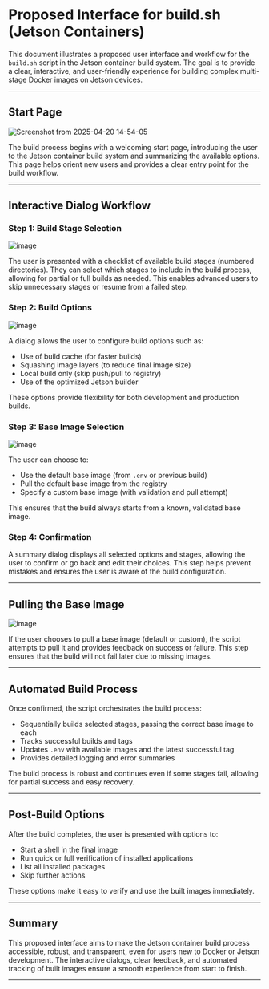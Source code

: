 # Proposed Interface for build.sh (Jetson Containers)

This document illustrates a proposed user interface and workflow for the `build.sh` script in the Jetson container build system. The goal is to provide a clear, interactive, and user-friendly experience for building complex multi-stage Docker images on Jetson devices.

---

## Start Page

![Screenshot from 2025-04-20 14-54-05](https://github.com/user-attachments/assets/aa9080d3-a6c9-441b-9a7f-44649ad5d3f8)

The build process begins with a welcoming start page, introducing the user to the Jetson container build system and summarizing the available options. This page helps orient new users and provides a clear entry point for the build workflow.

---

## Interactive Dialog Workflow

### Step 1: Build Stage Selection

![image](https://github.com/user-attachments/assets/af3765f6-3d56-4f9a-9b89-9f4f610377b9)

The user is presented with a checklist of available build stages (numbered directories). They can select which stages to include in the build process, allowing for partial or full builds as needed. This enables advanced users to skip unnecessary stages or resume from a failed step.

### Step 2: Build Options

![image](https://github.com/user-attachments/assets/9609709d-f49e-45cd-b027-895c1c7c83f4)

A dialog allows the user to configure build options such as:
- Use of build cache (for faster builds)
- Squashing image layers (to reduce final image size)
- Local build only (skip push/pull to registry)
- Use of the optimized Jetson builder

These options provide flexibility for both development and production builds.

### Step 3: Base Image Selection

![image](https://github.com/user-attachments/assets/44a9b88b-143a-40c4-ae2b-cd7d1a302525)

The user can choose to:
- Use the default base image (from `.env` or previous build)
- Pull the default base image from the registry
- Specify a custom base image (with validation and pull attempt)

This ensures that the build always starts from a known, validated base image.

### Step 4: Confirmation

A summary dialog displays all selected options and stages, allowing the user to confirm or go back and edit their choices. This step helps prevent mistakes and ensures the user is aware of the build configuration.

---

## Pulling the Base Image

![image](https://github.com/user-attachments/assets/55af5c86-222f-415d-aea8-b090dd4d9833)

If the user chooses to pull a base image (default or custom), the script attempts to pull it and provides feedback on success or failure. This step ensures that the build will not fail later due to missing images.

---

## Automated Build Process

Once confirmed, the script orchestrates the build process:
- Sequentially builds selected stages, passing the correct base image to each
- Tracks successful builds and tags
- Updates `.env` with available images and the latest successful tag
- Provides detailed logging and error summaries

The build process is robust and continues even if some stages fail, allowing for partial success and easy recovery.

---

## Post-Build Options

After the build completes, the user is presented with options to:
- Start a shell in the final image
- Run quick or full verification of installed applications
- List all installed packages
- Skip further actions

These options make it easy to verify and use the built images immediately.

---

## Summary

This proposed interface aims to make the Jetson container build process accessible, robust, and transparent, even for users new to Docker or Jetson development. The interactive dialogs, clear feedback, and automated tracking of built images ensure a smooth experience from start to finish.

---

<!--
# File location diagram:
# jetc/                          <- Main project folder
# ├── README.md                  <- Main project README
# ├── proposed-app-build-sh.md   <- THIS FILE
# ├── proposed-app-jetcrun-sh.md <- Proposed jetcrun.sh UI/workflow
# ├── .env                       <- Environment/config file
# ├── .gitattributes
# ├── .gitignore
# ├── .github/                   <- Copilot and git integration
# │   ├── copilot-instructions.md
# │   ├── git-template-setup.md
# │   ├── install-hooks.sh
# │   ├── pre-commit-hook.sh
# │   ├── prepare-commit-msg-hook.sh
# │   ├── setup-git-template.sh
# │   └── vs-code-snippets-guide.md
# ├── buildx/                    <- Build system and scripts
# │   ├── build/                 <- Build stages and Dockerfiles
# │   ├── build.sh               <- Main build orchestrator
# │   ├── jetcrun.sh             <- Container run utility
# │   ├── scripts/               <- Modular build scripts
# │   │   ├── build_ui.sh
# │   │   ├── commit_tracking.sh
# │   │   ├── copilot-must-follow.md
# │   │   ├── docker_helpers.sh
# │   │   ├── logging.sh
# │   │   ├── utils.sh
# │   │   └── verification.sh
# │   └── logs/                  <- Build logs
# └── ...                        <- Other project files
#
# Description: Proposed interactive UI and workflow for build.sh script, including dialogs, options, and user experience.
# Author: Mr K / GitHub Copilot
# COMMIT-TRACKING: UUID-20250422-064000-PRPB
-->
